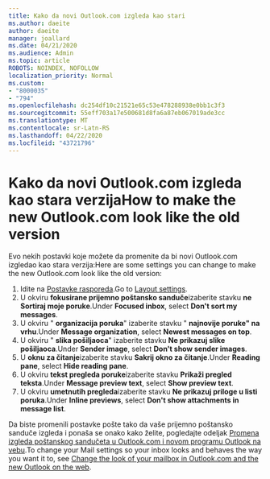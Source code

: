 ```yaml
---
title: Kako da novi Outlook.com izgleda kao stari
ms.author: daeite
author: daeite
manager: joallard
ms.date: 04/21/2020
ms.audience: Admin
ms.topic: article
ROBOTS: NOINDEX, NOFOLLOW
localization_priority: Normal
ms.custom:
- "8000035"
- "794"
ms.openlocfilehash: dc254df10c21521e65c53e478288938e0bb1c3f3
ms.sourcegitcommit: 55eff703a17e500681d8fa6a87eb067019ade3cc
ms.translationtype: MT
ms.contentlocale: sr-Latn-RS
ms.lasthandoff: 04/22/2020
ms.locfileid: "43721796"
---
```

# <a name="how-to-make-the-new-outlookcom-look-like-the-old-version"></a><span data-ttu-id="f6079-102">Kako da novi Outlook.com izgleda kao stara verzija</span><span class="sxs-lookup"><span data-stu-id="f6079-102">How to make the new Outlook.com look like the old version</span></span>

<span data-ttu-id="f6079-103">Evo nekih postavki koje možete da promenite da bi novi Outlook.com izgledao kao stara verzija:</span><span class="sxs-lookup"><span data-stu-id="f6079-103">Here are some settings you can change to make the new Outlook.com look like the old version:</span></span>

1. <span data-ttu-id="f6079-104">Idite na [Postavke rasporeda](https://outlook.live.com/mail/options/mail/layout).</span><span class="sxs-lookup"><span data-stu-id="f6079-104">Go to [Layout settings](https://outlook.live.com/mail/options/mail/layout).</span></span>
1. <span data-ttu-id="f6079-105">U okviru **fokusirane prijemno poštansko sanduče**izaberite stavku **ne Sortiraj moje poruke**.</span><span class="sxs-lookup"><span data-stu-id="f6079-105">Under **Focused inbox**, select **Don't sort my messages**.</span></span>
1. <span data-ttu-id="f6079-106">U okviru " **organizacija poruka**" izaberite stavku " **najnovije poruke" na vrhu**.</span><span class="sxs-lookup"><span data-stu-id="f6079-106">Under **Message organization**, select **Newest messages on top**.</span></span>
1. <span data-ttu-id="f6079-107">U okviru " **slika pošiljaoca**" izaberite stavku **Ne prikazuj slike pošiljaoca**.</span><span class="sxs-lookup"><span data-stu-id="f6079-107">Under **Sender image**, select **Don't show sender images**.</span></span>
1. <span data-ttu-id="f6079-108">U **oknu za čitanje**izaberite stavku **Sakrij okno za čitanje**.</span><span class="sxs-lookup"><span data-stu-id="f6079-108">Under **Reading pane**, select **Hide reading pane**.</span></span>
1. <span data-ttu-id="f6079-109">U okviru **tekst pregleda poruke**izaberite stavku **Prikaži pregled teksta**.</span><span class="sxs-lookup"><span data-stu-id="f6079-109">Under **Message preview text**, select **Show preview text**.</span></span>
1. <span data-ttu-id="f6079-110">U okviru **umetnutih pregleda**izaberite stavku **Ne prikazuj priloge u listi poruka**.</span><span class="sxs-lookup"><span data-stu-id="f6079-110">Under **Inline previews**, select **Don't show attachments in message list**.</span></span>

<span data-ttu-id="f6079-111">Da biste promenili postavke pošte tako da vaše prijemno poštansko sanduče izgleda i ponaša se onako kako želite, pogledajte odeljak [Promena izgleda poštanskog sandučeta u Outlook.com i novom programu Outlook na vebu](https://support.office.com/article/b41c2ecb-f23c-42b3-b7f8-659646d5e58c?wt.mc_id=Office_Outlook_com_Alchemy).</span><span class="sxs-lookup"><span data-stu-id="f6079-111">To change your Mail settings so your inbox looks and behaves the way you want it to, see [Change the look of your mailbox in Outlook.com and the new Outlook on the web](https://support.office.com/article/b41c2ecb-f23c-42b3-b7f8-659646d5e58c?wt.mc_id=Office_Outlook_com_Alchemy).</span></span>